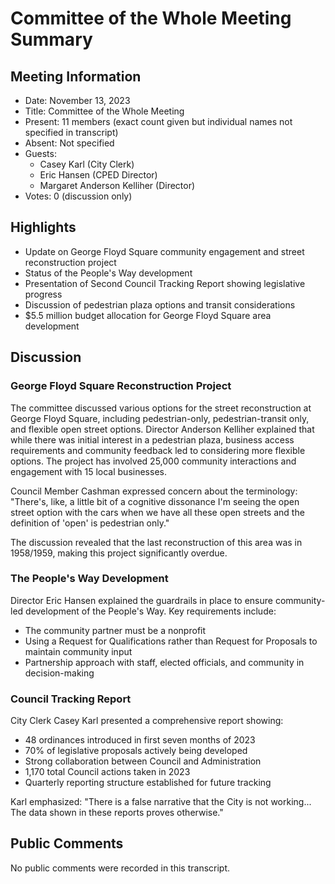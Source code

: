 # Committee of the Whole Meeting Summary

## Meeting Information
- Date: November 13, 2023
- Title: Committee of the Whole Meeting
- Present: 11 members (exact count given but individual names not specified in transcript)
- Absent: Not specified
- Guests: 
  - Casey Karl (City Clerk)
  - Eric Hansen (CPED Director)
  - Margaret Anderson Kelliher (Director)
- Votes: 0 (discussion only)

## Highlights
- Update on George Floyd Square community engagement and street reconstruction project
- Status of the People's Way development
- Presentation of Second Council Tracking Report showing legislative progress
- Discussion of pedestrian plaza options and transit considerations
- $5.5 million budget allocation for George Floyd Square area development

## Discussion

### George Floyd Square Reconstruction Project
The committee discussed various options for the street reconstruction at George Floyd Square, including pedestrian-only, pedestrian-transit only, and flexible open street options. Director Anderson Kelliher explained that while there was initial interest in a pedestrian plaza, business access requirements and community feedback led to considering more flexible options. The project has involved 25,000 community interactions and engagement with 15 local businesses.

Council Member Cashman expressed concern about the terminology: "There's, like, a little bit of a cognitive dissonance I'm seeing the open street option with the cars when we have all these open streets and the definition of 'open' is pedestrian only."

The discussion revealed that the last reconstruction of this area was in 1958/1959, making this project significantly overdue.

### The People's Way Development
Director Eric Hansen explained the guardrails in place to ensure community-led development of the People's Way. Key requirements include:
- The community partner must be a nonprofit
- Using a Request for Qualifications rather than Request for Proposals to maintain community input
- Partnership approach with staff, elected officials, and community in decision-making

### Council Tracking Report
City Clerk Casey Karl presented a comprehensive report showing:
- 48 ordinances introduced in first seven months of 2023
- 70% of legislative proposals actively being developed
- Strong collaboration between Council and Administration
- 1,170 total Council actions taken in 2023
- Quarterly reporting structure established for future tracking

Karl emphasized: "There is a false narrative that the City is not working... The data shown in these reports proves otherwise."

## Public Comments
No public comments were recorded in this transcript.

